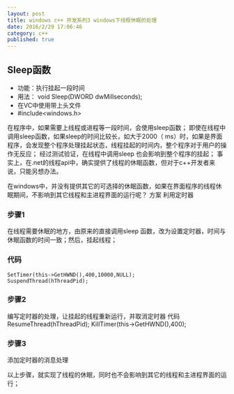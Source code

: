 ```yaml
---
layout: post
title: windows c++ 开发系列3 windows下线程休眠的处理
date: 2016/2/29 17:06:46   
category: c++
published: true
---
```


## Sleep函数 ##
- 功能：执行挂起一段时间
- 用法： void Sleep(DWORD dwMillseconds);
- 在VC中使用带上头文件
- #include<windows.h>

在程序中，如果需要上线程或进程等一段时间，会使用sleep函数；
即使在线程中调用sleep函数，如果sleep的时间比较长，如大于2000（ ms）时，如果是界面程序，会发现整个程序处理挂起状态，线程挂起的时间内，整个程序对于用户的操作无反应；
经过测试验证，在线程中调用sleep 也会影响到整个程序的挂起；
事实上，在.net的线程api中，确实提供了线程的休眠函数，但对于c++开发者来说，只能另想办法。

在windows中，并没有提供其它的可选择的休眠函数，如果在界面程序的线程休眠期间，不影响到其它线程和主进程界面的运行呢？
方案 利用定时器

### 步骤1 ###
在线程需要休眠的地方，由原来的直接调用sleep 函数，改为设置定时器，时间与休眠函数的时间一致；然后，挂起线程；

### 代码 ###
    SetTimer(this->GetHWND(),400,10000,NULL);
    SuspendThread(hThreadPid);

### 步骤2 ###
编写定时器的处理，让挂起的线程重新运行，并取消定时器
代码
ResumeThread(hThreadPid);
KillTimer(this->GetHWND(),400);

### 步骤3 ###
添加定时器的消息处理

以上步骤，就实现了线程的休眠，同时也不会影响到其它的线程和主进程界面的运行；